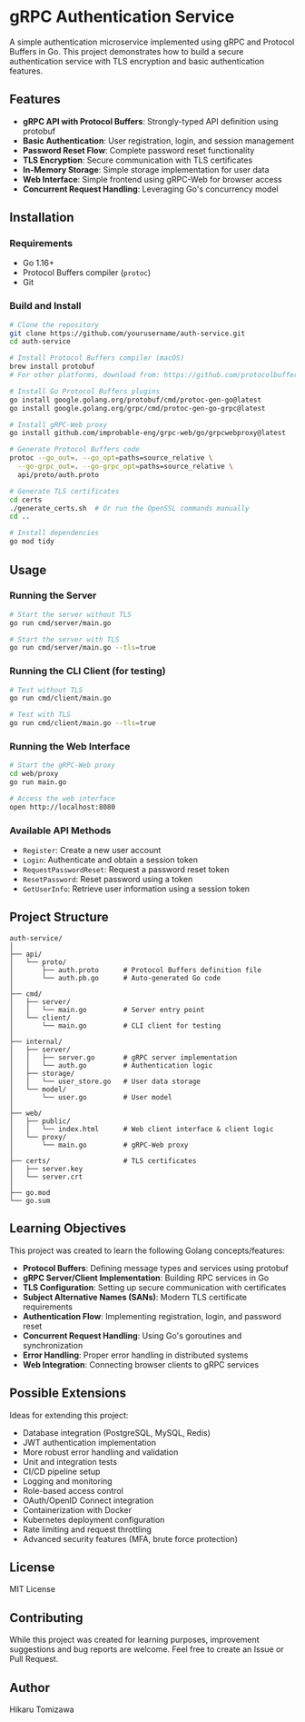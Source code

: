 # gRPC Authentication Service

A simple authentication microservice implemented using gRPC and Protocol Buffers in Go. This project demonstrates how to build a secure authentication service with TLS encryption and basic authentication features.

## Features

- **gRPC API with Protocol Buffers**: Strongly-typed API definition using protobuf
- **Basic Authentication**: User registration, login, and session management
- **Password Reset Flow**: Complete password reset functionality
- **TLS Encryption**: Secure communication with TLS certificates
- **In-Memory Storage**: Simple storage implementation for user data
- **Web Interface**: Simple frontend using gRPC-Web for browser access
- **Concurrent Request Handling**: Leveraging Go's concurrency model

## Installation

### Requirements

- Go 1.16+
- Protocol Buffers compiler (`protoc`)
- Git

### Build and Install

```bash
# Clone the repository
git clone https://github.com/yourusername/auth-service.git
cd auth-service

# Install Protocol Buffers compiler (macOS)
brew install protobuf
# For other platforms, download from: https://github.com/protocolbuffers/protobuf/releases

# Install Go Protocol Buffers plugins
go install google.golang.org/protobuf/cmd/protoc-gen-go@latest
go install google.golang.org/grpc/cmd/protoc-gen-go-grpc@latest

# Install gRPC-Web proxy
go install github.com/improbable-eng/grpc-web/go/grpcwebproxy@latest

# Generate Protocol Buffers code
protoc --go_out=. --go_opt=paths=source_relative \
  --go-grpc_out=. --go-grpc_opt=paths=source_relative \
  api/proto/auth.proto

# Generate TLS certificates
cd certs
./generate_certs.sh  # Or run the OpenSSL commands manually
cd ..

# Install dependencies
go mod tidy
```

## Usage

### Running the Server

```bash
# Start the server without TLS
go run cmd/server/main.go

# Start the server with TLS
go run cmd/server/main.go --tls=true
```

### Running the CLI Client (for testing)

```bash
# Test without TLS
go run cmd/client/main.go

# Test with TLS
go run cmd/client/main.go --tls=true
```

### Running the Web Interface

```bash
# Start the gRPC-Web proxy
cd web/proxy
go run main.go

# Access the web interface
open http://localhost:8080
```

### Available API Methods

- `Register`: Create a new user account
- `Login`: Authenticate and obtain a session token
- `RequestPasswordReset`: Request a password reset token
- `ResetPassword`: Reset password using a token
- `GetUserInfo`: Retrieve user information using a session token

## Project Structure

```
auth-service/
│
├── api/
│   └── proto/
│       ├── auth.proto      # Protocol Buffers definition file
│       └── auth.pb.go      # Auto-generated Go code
│
├── cmd/
│   ├── server/
│   │   └── main.go         # Server entry point
│   └── client/
│       └── main.go         # CLI client for testing
│
├── internal/
│   ├── server/
│   │   ├── server.go       # gRPC server implementation
│   │   └── auth.go         # Authentication logic
│   ├── storage/
│   │   └── user_store.go   # User data storage
│   └── model/
│       └── user.go         # User model
│
├── web/
│   ├── public/
│   │   └── index.html      # Web client interface & client logic
│   └── proxy/
│       └── main.go         # gRPC-Web proxy
│
├── certs/                  # TLS certificates
│   ├── server.key          
│   └── server.crt
│
├── go.mod
└── go.sum
```

## Learning Objectives

This project was created to learn the following Golang concepts/features:

- **Protocol Buffers**: Defining message types and services using protobuf
- **gRPC Server/Client Implementation**: Building RPC services in Go
- **TLS Configuration**: Setting up secure communication with certificates
- **Subject Alternative Names (SANs)**: Modern TLS certificate requirements
- **Authentication Flow**: Implementing registration, login, and password reset
- **Concurrent Request Handling**: Using Go's goroutines and synchronization
- **Error Handling**: Proper error handling in distributed systems
- **Web Integration**: Connecting browser clients to gRPC services

## Possible Extensions

Ideas for extending this project:

- Database integration (PostgreSQL, MySQL, Redis)
- JWT authentication implementation
- More robust error handling and validation
- Unit and integration tests
- CI/CD pipeline setup
- Logging and monitoring
- Role-based access control
- OAuth/OpenID Connect integration
- Containerization with Docker
- Kubernetes deployment configuration
- Rate limiting and request throttling
- Advanced security features (MFA, brute force protection)

## License

MIT License

## Contributing

While this project was created for learning purposes, improvement suggestions and bug reports are welcome. Feel free to create an Issue or Pull Request.

## Author

Hikaru Tomizawa